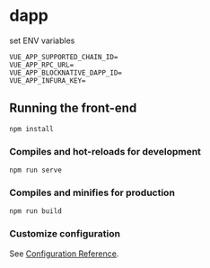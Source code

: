 # dapp

set ENV variables

```
VUE_APP_SUPPORTED_CHAIN_ID=
VUE_APP_RPC_URL=
VUE_APP_BLOCKNATIVE_DAPP_ID=
VUE_APP_INFURA_KEY=
```

## Running the front-end
```
npm install
```

### Compiles and hot-reloads for development
```
npm run serve
```

### Compiles and minifies for production
```
npm run build
```

### Customize configuration
See [Configuration Reference](https://cli.vuejs.org/config/).
